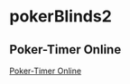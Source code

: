 # pokerBlinds2

## Poker-Timer Online
[Poker-Timer Online](https://alos-source.github.io/pokerBlinds2/)